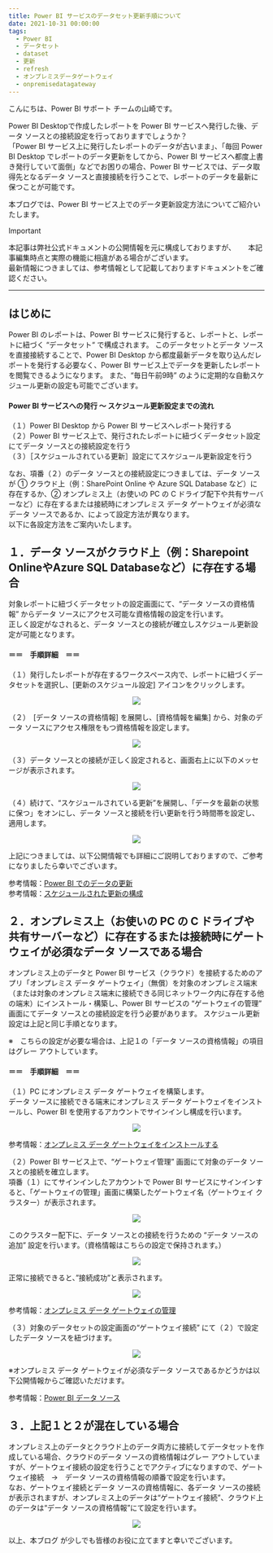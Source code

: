 ```yaml
---
title: Power BI サービスのデータセット更新手順について
date: 2021-10-31 00:00:00 
tags:
  - Power BI　　
  - データセット
  - dataset
  - 更新　
  - refresh
  - オンプレミスデータゲートウェイ
  - onpremisedatagateway
---
```



こんにちは、Power BI サポート チームの山崎です。 
  
Power BI Desktopで作成したレポートを Power BI サービスへ発行した後、データ ソースとの接続設定を行っておりますでしょうか？  
「Power BI サービス上に発行したレポートのデータが古いまま」、「毎回 Power BI Desktop でレポートのデータ更新をしてから、Power BI サービスへ都度上書き発行していて面倒」などでお困りの場合、Power BI サービスでは、データ取得先となるデータ ソースと直接接続を行うことで、レポートのデータを最新に保つことが可能です。
  
本ブログでは、Power BI サービス上でのデータ更新設定方法についてご紹介いたします。  

<!-- more -->

> [!IMPORTANT]  
> 本記事は弊社公式ドキュメントの公開情報を元に構成しておりますが、　　
> 本記事編集時点と実際の機能に相違がある場合がございます。  
> 最新情報につきましては、参考情報として記載しておりますドキュメントをご確認ください。

---

## はじめに

Power BI のレポートは、Power BI サービスに発行すると、レポートと、レポートに紐づく “データセット“ で構成されます。
このデータセットとデータ ソースを直接接続することで、Power BI Desktop から都度最新データを取り込んだレポートを発行する必要なく、Power BI サービス上でデータを更新したレポートを閲覧できるようになります。
また、“毎日午前9時” のように定期的な自動スケジュール更新の設定も可能でございます。


#### Power BI サービスへの発行 ～ スケジュール更新設定までの流れ  

（１）Power BI Desktop から Power BI サービスへレポート発行する  
（２）Power BI サービス上で、発行されたレポートに紐づくデータセット設定にてデータ ソースとの接続設定を行う  
（３）［スケジュールされている更新］設定にてスケジュール更新設定を行う

なお、項番（２）のデータ ソースとの接続設定につきましては、データ ソースが ① クラウド上（例：SharePoint Online や Azure SQL Database など）に存在するか、② オンプレミス上（お使いの PC の C ドライブ配下や共有サーバーなど）に存在するまたは接続時にオンプレミス データ ゲートウェイが必須なデータ ソースであるか、によって設定方法が異なります。  
以下に各設定方法をご案内いたします。


## １．データ ソースがクラウド上（例：Sharepoint OnlineやAzure SQL Databaseなど）に存在する場合

対象レポートに紐づくデータセットの設定画面にて、“データ ソースの資格情報” からデータ ソースにアクセス可能な資格情報の設定を行います。  
正しく設定がなされると、データ ソースとの接続が確立しスケジュール更新設定が可能となります。  

#### ＝＝　手順詳細　＝＝
（１）発行したレポートが存在するワークスペース内で、レポートに紐づくデータセットを選択し、[更新のスケジュール設定] アイコンをクリックします。

<div align="center">
<img src="1_1.png">
</div>

（２）　[データ ソースの資格情報] を展開し、[資格情報を編集] から、対象のデータ ソースにアクセス権限をもつ資格情報を設定します。

<div align="center">
<img src="1_2.png">
</div>

（３）データ ソースとの接続が正しく設定されると、画面右上に以下のメッセージが表示されます。　　

<div align="center">
<img src="1_3.png">
</div>

（４）続けて、“スケジュールされている更新”を展開し、「データを最新の状態に保つ」をオンにし、データ ソースと接続を行い更新を行う時間帯を設定し、適用します。

<div align="center">
<img src="1_4.png">
</div>

上記につきましては、以下公開情報でも詳細にご説明しておりますので、ご参考になりましたら幸いでございます。　　


参考情報：[Power BI でのデータの更新](https://docs.microsoft.com/ja-jp/power-bi/connect-data/refresh-data)  
参考情報：[スケジュールされた更新の構成](https://docs.microsoft.com/ja-jp/power-bi/connect-data/refresh-scheduled-refresh)　


## ２．オンプレミス上（お使いの PC の C ドライブや共有サーバーなど）に存在するまたは接続時にゲートウェイが必須なデータ ソースである場合　

オンプレミス上のデータと Power BI サービス（クラウド）を接続するためのアプリ「オンプレミス データ ゲートウェイ」（無償）を対象のオンプレミス端末（または対象のオンプレミス端末に接続できる同じネットワーク内に存在する他の端末）にインストール・構築し、Power BI サービスの “ゲートウェイの管理” 画面にてデータ ソースとの接続設定を行う必要があります。
スケジュール更新設定は上記と同じ手順となります。　　

※　こちらの設定が必要な場合は、上記１の「データ ソースの資格情報」の項目はグレー アウトしています。

#### ＝＝　手順詳細　＝＝
（１）PC にオンプレミス データ ゲートウェイを構築します。  
データ ソースに接続できる端末にオンプレミス データ ゲートウェイをインストールし、Power BI を使用するアカウントでサインインし構成を行います。  

<div align="center">
<img src="2_1.png">
</div>

参考情報：[オンプレミス データ ゲートウェイをインストールする](https://docs.microsoft.com/ja-jp/data-integration/gateway/service-gateway-install#download-and-install-a-standard-gateway)　

（２）Power BI サービス上で、“ゲートウェイ管理” 画面にて対象のデータ ソースとの接続を確立します。  
 項番（１）にてサインインしたアカウントで Power BI サービスにサインインすると、「ゲートウェイの管理」画面に構築したゲートウェイ名（ゲートウェイ クラスター）が表示されます。

<div align="center">
<img src="2_2.png">
</div>

このクラスター配下に、データ ソースとの接続を行うための “データ ソースの追加” 設定を行います。（資格情報はこちらの設定で保持されます。）  

<div align="center">
<img src="2_3.png">
</div>

正常に接続できると、”接続成功”と表示されます。

<div align="center">
<img src="2_4.png">
</div>

参考情報：[オンプレミス データ ゲートウェイの管理](https://docs.microsoft.com/ja-jp/data-integration/gateway/service-gateway-manage)　

（３）対象のデータセットの設定画面の“ゲートウェイ接続” にて（２）で設定したデータ ソースを紐づけます。

<div align="center">
<img src="2_5.png">
</div>

※オンプレミス データ ゲートウェイが必須なデータ ソースであるかどうかは以下公開情報からご確認いただけます。  

参考情報：[Power BI データ ソース](https://docs.microsoft.com/ja-jp/power-bi/connect-data/power-bi-data-sources)　


## ３．上記１と２が混在している場合　

オンプレミス上のデータとクラウド上のデータ両方に接続してデータセットを作成している場合、クラウドのデータ ソースの資格情報はグレー アウトしていますが、ゲートウェイ接続の設定を行うことでアクティブになりますので、ゲートウェイ接続　→　データ ソースの資格情報の順番で設定を行います。  
なお、ゲートウェイ接続とデータ ソースの資格情報に、各データ ソースの接続が表示されますが、オンプレミス上のデータは“ゲートウェイ接続”、クラウド上のデータは“データ ソースの資格情報”にて設定を行います。

<div align="center">
<img src="3_1.png">
</div>



以上、本ブログ が少しでも皆様のお役に立てますと幸いでございます。


